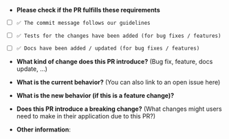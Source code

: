 * **Please check if the PR fulfills these requirements**

- [ ] `✅ The commit message follows our guidelines`
- [ ] `✅ Tests for the changes have been added (for bug fixes / features)`
- [ ] `✅ Docs have been added / updated (for bug fixes / features)`


- **What kind of change does this PR introduce?** (Bug fix, feature, docs update, ...)


- **What is the current behavior?** (You can also link to an open issue here)


- **What is the new behavior (if this is a feature change)?**


- **Does this PR introduce a breaking change?** (What changes might users need to make in their application due to this
  PR?)


- **Other information**:
